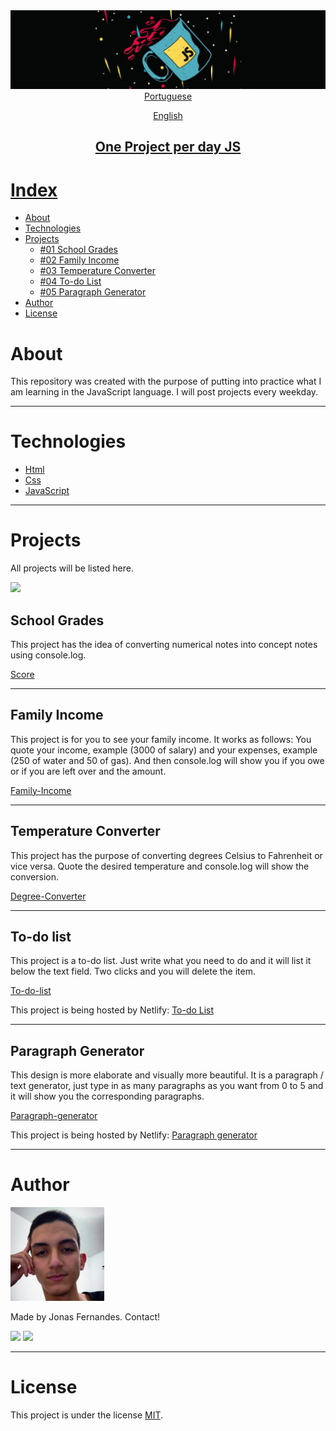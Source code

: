 <img src="img/Screenshot%20from%202021-03-15%2011-23-59.png">

<div align="center"> 
<a href="https://github.com/jonasmfernandes/one-project-per-day-js/blob/main/readme-pt.md"target="_blank">Portuguese</p> 
<a href="https://github.com/jonasmfernandes/one-project-per-day-js/blob/main/readme.md">English</p>
</div>

<h2 align="center">One Project per day JS</h1>

# Index
   * [About](#about)
   * [Technologies](#technologies)
   * [Projects](#projects)
     * [#01 School Grades](#school-grades)
     * [#02 Family Income](#family-income)
     * [#03 Temperature Converter](#temperature-converter)
     * [#04 To-do List](#to-do-list)
     * [#05 Paragraph Generator](#paragraph-generator)
   * [Author](#author)
   * [License](#license)

# About

This repository was created with the purpose of putting into practice what I am learning in the JavaScript language. I will post projects every weekday.

- - -
# Technologies

- [Html](https://developer.mozilla.org/pt-BR/docs/Web/HTML)
- [Css](https://developer.mozilla.org/pt-BR/docs/Web/CSS)
- [JavaScript](https://developer.mozilla.org/pt-BR/docs/Web/JavaScript)

- - -
# Projects

All projects will be listed here.

<img src="https://img.shields.io/badge/Projects-5-%23F7DF1E">

## School Grades

This project has the idea of ​​converting numerical notes into concept notes using console.log.

[Score](https://github.com/jonasmfernandes/one-project-per-day-js/tree/main/score)

- - - 

## Family Income

This project is for you to see your family income. It works as follows: You quote your income, example (3000 of salary) and your expenses, example (250 of water and 50 of gas). And then console.log will show you if you owe or if you are left over and the amount.

[Family-Income](https://github.com/jonasmfernandes/one-project-per-day-js/tree/main/family-income)

- - - 

## Temperature Converter

This project has the purpose of converting degrees Celsius to Fahrenheit or vice versa. Quote the desired temperature and console.log will show the conversion.

[Degree-Converter](https://github.com/jonasmfernandes/one-project-per-day-js/tree/main/degree-converter)

- - - 

## To-do list

This project is a to-do list. Just write what you need to do and it will list it below the text field. Two clicks and you will delete the item.

[To-do-list](https://github.com/jonasmfernandes/one-project-per-day-js/tree/main/to-do-list)

This project is being hosted by Netlify: <a href="http://todolist-jonasmfernandes.netlify.app">To-do List</a>

- - - 

## Paragraph Generator

This design is more elaborate and visually more beautiful. It is a paragraph / text generator, just type in as many paragraphs as you want from 0 to 5 and it will show you the corresponding paragraphs.

[Paragraph-generator](https://github.com/jonasmfernandes/one-project-per-day-js/tree/main/paragraph-generator)

This project is being hosted by Netlify: <a href="http://paragraph-generator-jonasmont.netlify.app">Paragraph generator</a>

- - -

# Author

<img src="img/think.jpeg" width="150">

Made by Jonas Fernandes. Contact!

[<img src = "https://img.shields.io/badge/Instagram-E4405F?style=for-the-badge&logo=instagram&logoColor=white">](https://www.instagram.com/joninhasmf/) [<img src = "https://img.shields.io/badge/LinkedIn-0077B5?style=for-the-badge&logo=linkedin&logoColor=white">](https://www.linkedin.com/in/jonas-monteiro-fernandes-a676641b7/)

- - -

# License

This project is under the license [MIT](https://opensource.org/licenses/MIT).
